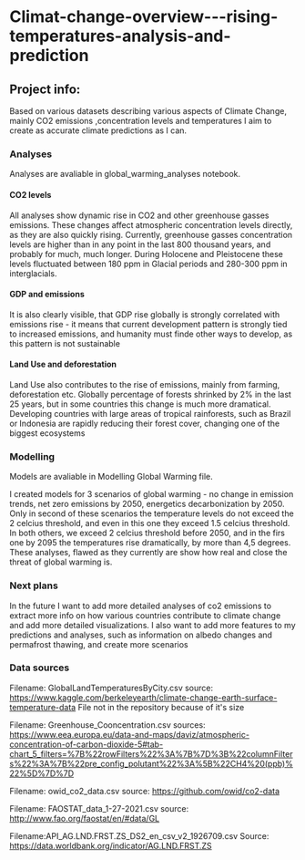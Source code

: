 # Climat-change-overview---rising-temperatures-analysis-and-prediction

## Project info:
Based on various datasets describing various aspects of Climate Change, mainly CO2 emissions ,concentration levels and temperatures I aim to create as accurate climate predictions as I can. 

### Analyses
Analyses are avaliable in global_warming_analyses notebook. 

#### CO2 levels
All analyses show dynamic rise in CO2 and other greenhouse gasses emissions. These changes affect atmospheric concentration levels directly, as they are also quickly rising. Currently, greenhouse gasses concentration levels are higher than in any point in the last 800 thousand years, and probably for much, much longer. During Holocene and Pleistocene these levels fluctuated between 180 ppm in Glacial periods and 280-300 ppm in interglacials. 
#### GDP and emissions
It is also clearly visible, that GDP rise globally is strongly correlated with emissions rise - it means that current development pattern is strongly tied to increased emissions, and humanity must finde other ways to develop, as this pattern is not sustainable
#### Land Use and deforestation
Land Use also contributes to the rise of emissions, mainly from farming, deforestation etc. Globally percentage of forests shrinked by 2% in the last 25 years, but in some countries this change is much more dramatical. Developing countries with large areas of tropical rainforests, such as Brazil or Indonesia are rapidly reducing their forest cover, changing one of the biggest ecosystems

### Modelling
Models are avaliable in Modelling Global Warming file. 

I created models for 3 scenarios of global warming - no change in emission trends, net zero emissions by 2050, energetics decarbonization by 2050.
Only in second of these scenarios the temperature levels do not exceed the 2 celcius threshold, and even in this one they exceed 1.5 celcius threshold. In both others, we exceed 2 celcius threshold before 2050, and in the firs one by 2095 the temperatures rise dramatically, by more than 4,5 degrees.
These analyses, flawed as they currently are show how real and close the threat of global warming is.

### Next plans

In the future I want to add more detailed analyses of co2 emissions to extract more info on how various countries contribute to climate change and add more detailed visualizations. I also want to add more features to my predictions and analyses, such as information on albedo changes and permafrost thawing, and create more scenarios


### Data sources
Filename: GlobalLandTemperaturesByCity.csv
source: https://www.kaggle.com/berkeleyearth/climate-change-earth-surface-temperature-data
File not in the repository because of it's size

Filename: Greenhouse_Cooncentration.csv
sources: https://www.eea.europa.eu/data-and-maps/daviz/atmospheric-concentration-of-carbon-dioxide-5#tab-chart_5_filters=%7B%22rowFilters%22%3A%7B%7D%3B%22columnFilters%22%3A%7B%22pre_config_polutant%22%3A%5B%22CH4%20(ppb)%22%5D%7D%7D

Filename: owid_co2_data.csv
source: https://github.com/owid/co2-data

Filename: FAOSTAT_data_1-27-2021.csv
source: http://www.fao.org/faostat/en/#data/GL

Filename:API_AG.LND.FRST.ZS_DS2_en_csv_v2_1926709.csv
Source: https://data.worldbank.org/indicator/AG.LND.FRST.ZS
